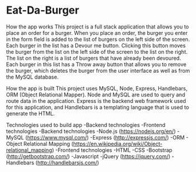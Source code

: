 # Eat-Da-Burger

How the app works
This project is a full stack application that allows you to place an order for a burger. When you place an order, the burger you enter in the form field is added to the list of burgers on the left side of the screen. Each burger in the list has a Devour me button. Clicking this button moves the burger from the list on the left side of the screen to the list on the right. The list on the right is a list of burgers that have already been devoured. Each burger in this list has a Throw away button that allows you to remove the burger, which deletes the burger from the user interface as well as from the MySQL database.

How the app is built
This project uses MySQL, Node, Express, Handlebars, ORM (Object Relational Mapper). Node and MySQL are used to query and route data in the application. Express is the backend web framework used for this application, and Handlebars is a templating language that is used to generate the HTML.

Technologies used to build app
-Backend technologies
-Frontend technologies
-Backend technologies
-Node.js (https://nodejs.org/en/)
-MySQL (https://www.mysql.com/)
-Express (http://expressjs.com/)
-ORM - Object Relational Mapping (https://en.wikipedia.org/wiki/Object-relational_mapping)
-Frontend technologies
-HTML
-CSS
-Bootstrap (http://getbootstrap.com/)
-Javascript
-jQuery (https://jquery.com/)
-Handlebars (http://handlebarsjs.com/)
